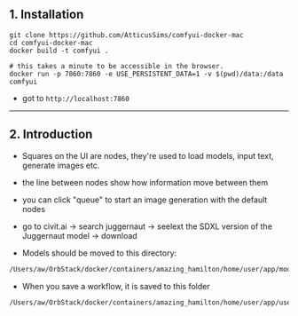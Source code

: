 
## 1. Installation

```
git clone https://github.com/AtticusSims/comfyui-docker-mac
cd comfyui-docker-mac
docker build -t comfyui .

# this takes a minute to be accessible in the browser. 
docker run -p 7860:7860 -e USE_PERSISTENT_DATA=1 -v $(pwd)/data:/data comfyui

```

- got to `http://localhost:7860`


---

## 2. Introduction


- Squares on the UI are nodes, they're used to load models, input text, generate images etc.
- the line between nodes show how information move between them
- you can click "queue" to start an image generation with the default nodes

- go to civit.ai -> search juggernaut -> seelext the SDXL version of the Juggernaut model -> download
- Models should be moved to this directory:
```bash
/Users/aw/OrbStack/docker/containers/amazing_hamilton/home/user/app/models/checkpoints
```

- When you save a workflow, it is saved to this folder
```bash
/Users/aw/OrbStack/docker/containers/amazing_hamilton/home/user/app/user/aw_06fccb1b-1fea-44f1-bef1-8b97d82c3c2f/workflows
```
